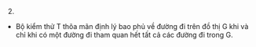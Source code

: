 2.

- Bộ kiểm thử T thõa mãn định lý bao phủ về đường đi trên đồ thị G khi và chỉ khi có một đường đi tham quan hết tất cả các đường đi trong G.
